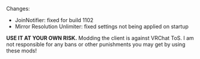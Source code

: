 Changes:
 * JoinNotifier: fixed for build 1102
 * Mirror Resolution Unlimiter: fixed settings not being applied on startup

**USE IT AT YOUR OWN RISK.** Modding the client is against VRChat ToS. I am not responsible for any bans or other punishments you may get by using these mods!